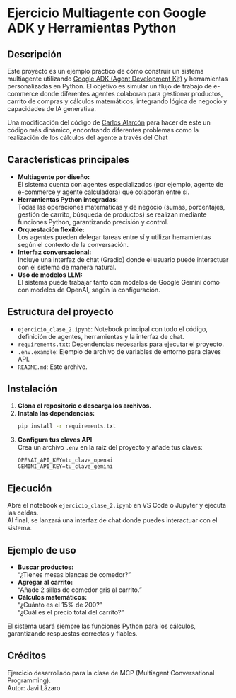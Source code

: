 # Ejercicio Multiagente con Google ADK y Herramientas Python

## Descripción

Este proyecto es un ejemplo práctico de cómo construir un sistema multiagente utilizando [Google ADK (Agent Development Kit)](https://google.github.io/adk-docs/) y herramientas personalizadas en Python. El objetivo es simular un flujo de trabajo de e-commerce donde diferentes agentes colaboran para gestionar productos, carrito de compras y cálculos matemáticos, integrando lógica de negocio y capacidades de IA generativa.

Una modificación del código de [Carlos Alarcón](https://www.youtube.com/@alarcon7a) para hacer de este un código más dinámico, encontrando diferentes problemas como la realización de los cálculos del agente a través del Chat
## Características principales

- **Multiagente por diseño:**  
  El sistema cuenta con agentes especializados (por ejemplo, agente de e-commerce y agente calculadora) que colaboran entre sí.
- **Herramientas Python integradas:**  
  Todas las operaciones matemáticas y de negocio (sumas, porcentajes, gestión de carrito, búsqueda de productos) se realizan mediante funciones Python, garantizando precisión y control.
- **Orquestación flexible:**  
  Los agentes pueden delegar tareas entre sí y utilizar herramientas según el contexto de la conversación.
- **Interfaz conversacional:**  
  Incluye una interfaz de chat (Gradio) donde el usuario puede interactuar con el sistema de manera natural.
- **Uso de modelos LLM:**  
  El sistema puede trabajar tanto con modelos de Google Gemini como con modelos de OpenAI, según la configuración.

## Estructura del proyecto

- `ejercicio_clase_2.ipynb`: Notebook principal con todo el código, definición de agentes, herramientas y la interfaz de chat.
- `requirements.txt`: Dependencias necesarias para ejecutar el proyecto.
- `.env.example`: Ejemplo de archivo de variables de entorno para claves API.
- `README.md`: Este archivo.

## Instalación

1. **Clona el repositorio o descarga los archivos.**
2. **Instala las dependencias:**
   ```bash
   pip install -r requirements.txt
   ```
3. **Configura tus claves API**  
   Crea un archivo `.env` en la raíz del proyecto y añade tus claves:
   ```
   OPENAI_API_KEY=tu_clave_openai
   GEMINI_API_KEY=tu_clave_gemini
   ```

## Ejecución

Abre el notebook `ejercicio_clase_2.ipynb` en VS Code o Jupyter y ejecuta las celdas.  
Al final, se lanzará una interfaz de chat donde puedes interactuar con el sistema.

## Ejemplo de uso

- **Buscar productos:**  
  “¿Tienes mesas blancas de comedor?”
- **Agregar al carrito:**  
  “Añade 2 sillas de comedor gris al carrito.”
- **Cálculos matemáticos:**  
  “¿Cuánto es el 15% de 200?”  
  “¿Cuál es el precio total del carrito?”

El sistema usará siempre las funciones Python para los cálculos, garantizando respuestas correctas y fiables.

## Créditos

Ejercicio desarrollado para la clase de MCP (Multiagent Conversational Programming).  
Autor: Javi Lázaro

